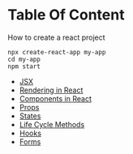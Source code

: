 # Table Of Content
How to create a react project
```
npx create-react-app my-app
cd my-app
npm start
```
- <a href="notes\jsx_react.md"> JSX</a>
- <a href="notes\rendering.md">Rendering in React</a>
- <a href="notes\components.md">Components in React</a>
- <a href="notes\props.md">Props</a>
- <a href="notes\states.md">States</a>
- <a href="notes\lifecycleMethods.md">Life Cycle Methods</a>
- <a href="notes\hooks.md">Hooks</a>
- <a href="notes\Forms.md">Forms </a>
